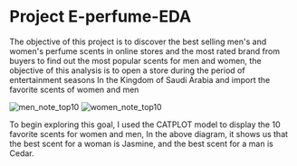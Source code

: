 # Project E-perfume-EDA


The objective of this project is to discover the best selling men's and women's perfume scents in online stores and the most rated brand from buyers to find out the most popular scents for men and women, the objective of this analysis is to open a store during the period of entertainment seasons
  In the Kingdom of Saudi Arabia and import the favorite scents of women and men
  
![men_note_top10](https://user-images.githubusercontent.com/70607618/142230222-fe64a69a-204b-42c3-b5b6-a7563e9278c5.png)
![women_note_top10](https://user-images.githubusercontent.com/70607618/142230233-bbd9e041-2377-4fc4-852b-661cb7caf1b9.png)


To begin exploring this goal, I used the CATPLOT model to display the 10 favorite scents for women and men,
In the above diagram, it shows us that the best scent for a woman is Jasmine, and the best scent for a man is Cedar.
